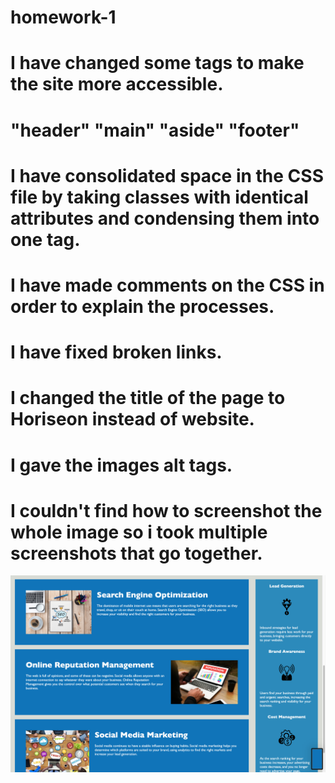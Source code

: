 # homework-1
# I have changed some tags to make the site more accessible.
# "header" "main" "aside" "footer"

# I have consolidated space in the CSS file by taking classes with identical attributes and condensing them into one tag.

# I have made comments on the CSS in order to explain the processes.

# I have fixed broken links.

# I changed the title of the page to Horiseon instead of website.

# I gave the images alt tags.

# I couldn't find how to screenshot the whole image so i took multiple screenshots that go together.

![1of3](horiseonimages/screenshot1.png?raw=true "screenshot1")
